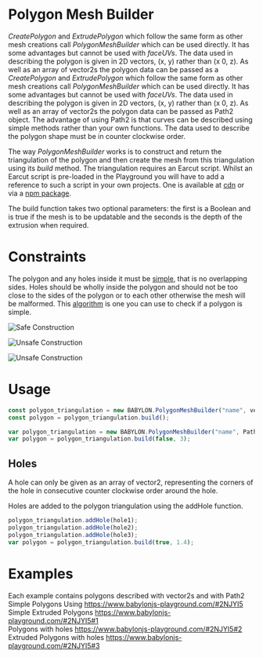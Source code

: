 # Polygon Mesh Builder
*CreatePolygon* and *ExtrudePolygon* which follow the same form as other mesh creations call *PolygonMeshBuilder* which can be used directly. It has some advantages but cannot be used with *faceUVs*. The data used in describing the polygon is given in 2D vectors, (x, y) rather than (x 0, z). As well as an array of vector2s the polygon data can be passed as a
*CreatePolygon* and *ExtrudePolygon* which follow the same form as other mesh creations call *PolygonMeshBuilder* which can be used directly. It has some advantages but cannot be used with *faceUVs*. The data used in describing the polygon is given in 2D vectors, (x, y) rather than (x 0, z). As well as an array of vector2s the polygon data can be passed as Path2 object. The advantage of using Path2 is that curves can be described using simple methods rather than your own functions. The data used to describe the polygon shape must be in counter clockwise order.

The way *PolygonMeshBuilder* works is to construct and return the triangulation of the polygon and then create the mesh from this triangulation using its *build* method. The triangulation requires an Earcut script. Whilst an Earcut script is pre-loaded in the Playground you will have to add a reference to such a script in your own projects. One is available at [cdn](https://unpkg.com/earcut@2.1.1/dist/earcut.min.js) or via a [npm package](https://github.com/mapbox/earcut#install).

The build function takes two optional parameters: the first is a Boolean and is true if the mesh is to be updatable and the seconds is the depth of the extrusion when required.


# Constraints
The polygon and any holes inside it must be [simple](https://en.wikipedia.org/wiki/Simple_polygon), that is no overlapping sides. Holes should be wholly inside the polygon and should not be too close to the sides of the polygon or to each other otherwise the mesh will be malformed. This [algorithm](http://geomalgorithms.com/a09-_intersect-3.html#Simple-Polygons) is one you can use to check if a polygon is simple.

![Safe Construction](/img/how_to/PolyMeshBuild/pmberr1.jpg)

![Unsafe Construction](/img/how_to/PolyMeshBuild/pmberr2.jpg)

![Unsafe Construction](/img/how_to/PolyMeshBuild/pmberr3.jpg)

# Usage
```javascript
const polygon_triangulation = new BABYLON.PolygonMeshBuilder("name", vector2 array, scene);
const polygon = polygon_triangulation.build();
```


```javascript
var polygon_triangulation = new BABYLON.PolygonMeshBuilder("name", Path2, scene);
var polygon = polygon_triangulation.build(false, 3);
```

## Holes
A hole can only be given as an array of vector2, representing the corners of the hole in consecutive counter clockwise order around the hole.

Holes are added to the polygon triangulation using the addHole function.

```javascript
polygon_triangulation.addHole(hole1);
polygon_triangulation.addHole(hole2);
polygon_triangulation.addHole(hole3);
var polygon = polygon_triangulation.build(true, 1.4);
```
# Examples
Each example contains polygons described with vector2s and with Path2
Simple Polygons Using  https://www.babylonjs-playground.com/#2NJYI5  
Simple Extruded Polygons https://www.babylonjs-playground.com/#2NJYI5#1  
Polygons with holes https://www.babylonjs-playground.com/#2NJYI5#2
Extruded Polygons with holes https://www.babylonjs-playground.com/#2NJYI5#3
